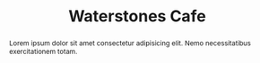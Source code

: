 ---
title: 'Waterstones Cafe'
altTitle: 'Waterstones Cafe'
url: '/cafes/waterstones-cafe/'
abstract: 'Lorem ipsum dolor sit amet consectetur adipisicing elit. Nemo necessitatibus exercitationem totam.'
rating: 4.82
amenities:
  - title: 'Speciality Coffee'
    unique: true
  - title: 'Unique Decor'
    unique: true
  - title: 'Catering'
openingsTimes:
  - day: 'Monday'
    from: '9:00'
    to: '20:00'
  - day: 'Tuesday'
    from: '9:00'
    to: '20:00'
  - day: 'Wednesday'
    from: '9:00'
    to: '20:00'
  - day: 'Thursday'
    from: '9:00'
    to: '20:00'
  - day: 'Friday'
    from: '9:00'
    to: '20:00'
  - day: 'Saturday'
    from: '9:00'
    to: '20:00'
  - day: 'Sunday'
    from: '9:00'
    to: '16:00'
address: 'Example Street, Newcastle upon Tyne, NE1 2LA'
images:
  thumbnail: '/images/cafes/fallback.jpeg'
---